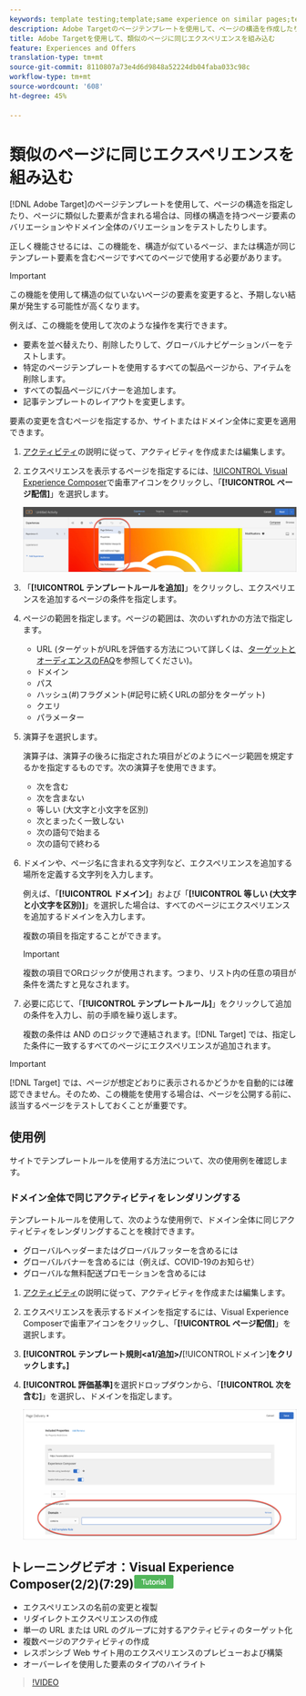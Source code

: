 ```yaml
---
keywords: template testing;template;same experience on similar pages;template test
description: Adobe Targetのページテンプレートを使用して、ページの構造を作成したり、ページに類似の要素が含まれる場合は、類似の構造を持つページ要素のバリエーションをテストしたりします。
title: Adobe Targetを使用して、類似のページに同じエクスペリエンスを組み込む
feature: Experiences and Offers
translation-type: tm+mt
source-git-commit: 8110807a73e4d6d9848a52224db04faba033c98c
workflow-type: tm+mt
source-wordcount: '608'
ht-degree: 45%

---
```



# 類似のページに同じエクスペリエンスを組み込む

[!DNL Adobe Target]のページテンプレートを使用して、ページの構造を指定したり、ページに類似した要素が含まれる場合は、同様の構造を持つページ要素のバリエーションやドメイン全体のバリエーションをテストしたりします。

正しく機能させるには、この機能を、構造が似ているページ、または構造が同じテンプレート要素を含むページですべてのページで使用する必要があります。

>[!IMPORTANT]
>
>この機能を使用して構造の似ていないページの要素を変更すると、予期しない結果が発生する可能性が高くなります。

例えば、この機能を使用して次のような操作を実行できます。

* 要素を並べ替えたり、削除したりして、グローバルナビゲーションバーをテストします。
* 特定のページテンプレートを使用するすべての製品ページから、アイテムを削除します。
* すべての製品ページにバナーを追加します。
* 記事テンプレートのレイアウトを変更します。

要素の変更を含むページを指定するか、サイトまたはドメイン全体に変更を適用できます。

1. [アクティビティ](/help/c-activities/activities.md#concept_D317A95A1AB54674BA7AB65C7985BA03)の説明に従って、アクティビティを作成または編集します。

1. エクスペリエンスを表示するページを指定するには、[!UICONTROL Visual Experience Composer](VEC)で歯車アイコンをクリックし、「**[!UICONTROL ページ配信]**」を選択します。

   ![歯車アイコン/ページ配信](/help/c-experiences/c-visual-experience-composer/assets/icon-gear.png)

1. 「**[!UICONTROL テンプレートルールを追加]**」をクリックし、エクスペリエンスを追加するページの条件を指定します。

1. ページの範囲を指定します。ページの範囲は、次のいずれかの方法で指定します。

   * URL (ターゲットがURLを評価する方法について詳しくは、[ターゲットとオーディエンスのFAQ](/help/c-target/c-troubleshooting-targets-and-audiences/troubleshooting-targets-and-audiences.md)を参照してください)。
   * ドメイン
   * パス
   * ハッシュ(#)フラグメント(#記号に続くURLの部分をターゲット)
   * クエリ
   * パラメーター

1. 演算子を選択します。

   演算子は、演算子の後ろに指定された項目がどのようにページ範囲を規定するかを指定するものです。次の演算子を使用できます。

   * 次を含む
   * 次を含まない
   * 等しい (大文字と小文字を区別)
   * 次とまったく一致しない
   * 次の語句で始まる
   * 次の語句で終わる

1. ドメインや、ページ名に含まれる文字列など、エクスペリエンスを追加する場所を定義する文字列を入力します。

   例えば、「**[!UICONTROL ドメイン]**」および「**[!UICONTROL 等しい (大文字と小文字を区別)]**」を選択した場合は、すべてのページにエクスペリエンスを追加するドメインを入力します。

   複数の項目を指定することができます。

   >[!IMPORTANT]
   >
   >複数の項目でORロジックが使用されます。つまり、リスト内の任意の項目が条件を満たすと見なされます。

1. 必要に応じて、「**[!UICONTROL テンプレートルール]**」をクリックして追加の条件を入力し、前の手順を繰り返します。

   複数の条件は AND のロジックで連結されます。[!DNL Target] では、指定した条件に一致するすべてのページにエクスペリエンスが追加されます。

>[!IMPORTANT]
>
> [!DNL Target] では、ページが想定どおりに表示されるかどうかを自動的には確認できません。そのため、この機能を使用する場合は、ページを公開する前に、該当するページをテストしておくことが重要です。

## 使用例

サイトでテンプレートルールを使用する方法について、次の使用例を確認します。

### ドメイン全体で同じアクティビティをレンダリングする

テンプレートルールを使用して、次のような使用例で、ドメイン全体に同じアクティビティをレンダリングすることを検討できます。

* グローバルヘッダーまたはグローバルフッターを含めるには
* グローバルバナーを含めるには（例えば、COVID-19のお知らせ）
* グローバルな無料配送プロモーションを含めるには

1. [アクティビティ](/help/c-activities/activities.md#concept_D317A95A1AB54674BA7AB65C7985BA03)の説明に従って、アクティビティを作成または編集します。

1. エクスペリエンスを表示するドメインを指定するには、Visual Experience Composerで歯車アイコンをクリックし、「**[!UICONTROL ページ配信]**」を選択します。

1. **[!UICONTROL テンプレート規則&lt;a1/追加>/**[!UICONTROL &#x200B;ドメイン&#x200B;]**をクリックします。]**

1. **[!UICONTROL 評価基準]**&#x200B;を選択ドロップダウンから、「**[!UICONTROL 次を含む]**」を選択し、ドメインを指定します。

   ![ドメインに次を含む](/help/c-experiences/c-visual-experience-composer/assets/domain-template-rule.png)

## トレーニングビデオ：Visual Experience Composer(2/2)(7:29)![チュートリアルバッジ](/help/assets/tutorial.png)

* エクスペリエンスの名前の変更と複製
* リダイレクトエクスペリエンスの作成
* 単一の URL または URL のグループに対するアクティビティのターゲット化
* 複数ページのアクティビティの作成
* レスポンシブ Web サイト用のエクスペリエンスのプレビューおよび構築
* オーバーレイを使用した要素のタイプのハイライト

>[!VIDEO](https://video.tv.adobe.com/v/17401)